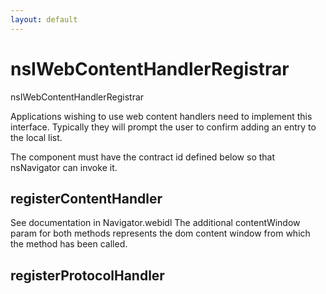 ```yaml
---
layout: default
---
```


# nsIWebContentHandlerRegistrar #

nsIWebContentHandlerRegistrar

Applications wishing to use web content handlers need to implement this
interface. Typically they will prompt the user to confirm adding an entry
to the local list. 

The component must have the contract id defined below so that nsNavigator
can invoke it. 


## registerContentHandler ##

See documentation in Navigator.webidl
The additional contentWindow param for both methods represents the dom
content window from which the method has been called.


## registerProtocolHandler ##
